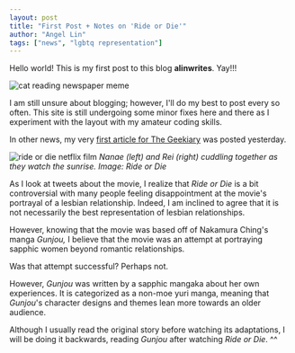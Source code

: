 ```yaml
---
layout: post
title: "First Post + Notes on 'Ride or Die'"
author: "Angel Lin"
tags: ["news", "lgbtq representation"]
---
```

Hello world! This is my first post to this blog **alinwrites**. Yay!!!

![cat reading newspaper meme](https://media.makeameme.org/created/we-must-celebrate-ltpfj2.jpg)

I am still unsure about blogging; however, I'll do my best to post every so often. This site is still undergoing some minor fixes here and there as I experiment with the layout with my amateur coding skills.


In other news, my very [first article for The Geekiary](https://thegeekiary.com/ride-or-die-movie-review/94805) was posted yesterday. 

![ride or die netflix film](https://i2.wp.com/www.otaquest.com/wp-content/uploads/2021/04/D7705614-BC14-47E2-A84C-39EF6666D1FF.jpeg?fit=640%2C468&ssl=1)
_Nanae (left) and Rei (right) cuddling together as they watch the sunrise. Image: Ride or Die_

As I look at tweets about the movie, I realize that *Ride or Die* is a bit controversial with many people feeling disappointment at the movie's portrayal of a lesbian relationship. Indeed, I am inclined to agree that it is not necessarily the best representation of lesbian relationships.

However, knowing that the movie was based off of Nakamura Ching's manga *Gunjou,* I believe that the movie was an attempt at portraying sapphic women beyond romantic relationships.

Was that attempt successful? Perhaps not.

However, *Gunjou* was written by a sapphic mangaka about her own experiences. It is categorized as a non-moe yuri manga, meaning that *Gunjou*'s character designs and themes lean more towards an older audience. 

Although I usually read the original story before watching its adaptations, I will be doing it backwards, reading *Gunjou* after watching *Ride or Die*. ^^


